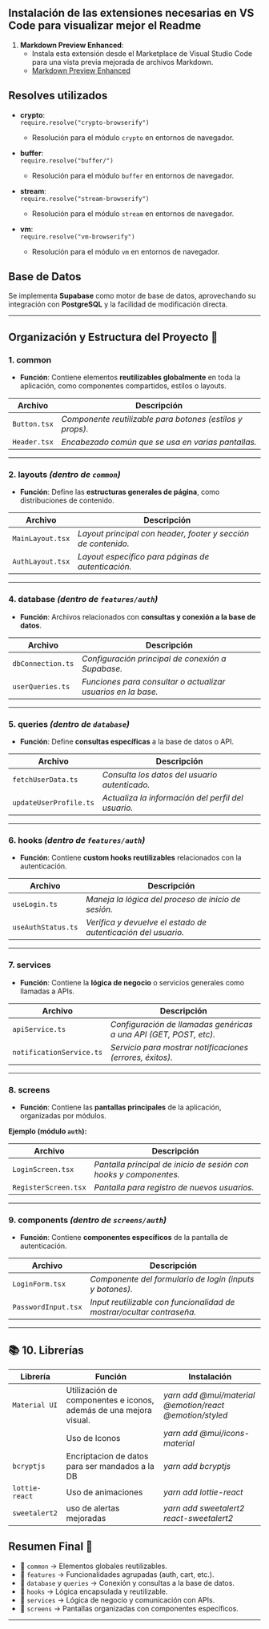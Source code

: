 ## Instalación de las extensiones necesarias en VS Code para visualizar mejor el Readme

1. **Markdown Preview Enhanced**:
   - Instala esta extensión desde el Marketplace de Visual Studio Code para una vista previa mejorada de archivos Markdown.
   - [Markdown Preview Enhanced](https://marketplace.visualstudio.com/items?itemName=shd101wyy.markdown-preview-enhanced)

## Resolves utilizados

- **crypto**:  
  `require.resolve("crypto-browserify")`  
  - Resolución para el módulo `crypto` en entornos de navegador.

- **buffer**:  
  `require.resolve("buffer/")`  
  - Resolución para el módulo `buffer` en entornos de navegador.

- **stream**:  
  `require.resolve("stream-browserify")`  
  - Resolución para el módulo `stream` en entornos de navegador.

- **vm**:  
  `require.resolve("vm-browserify")`  
  - Resolución para el módulo `vm` en entornos de navegador.

## **Base de Datos**
Se implementa **Supabase** como motor de base de datos, aprovechando su integración con **PostgreSQL** y la facilidad de modificación directa.

---

## **Organización y Estructura del Proyecto 📂**

### 1. **common**
- **Función**: Contiene elementos **reutilizables globalmente** en toda la aplicación, como componentes compartidos, estilos o layouts.

| Archivo           | Descripción                                               |
|-------------------|-----------------------------------------------------------|
| `Button.tsx`      | _Componente reutilizable para botones (estilos y props)._   |
| `Header.tsx`      | _Encabezado común que se usa en varias pantallas._          |

---

### 2. **layouts** _(dentro de `common`)_
- **Función**: Define las **estructuras generales de página**, como distribuciones de contenido.

| Archivo            | Descripción                                                      |
|--------------------|------------------------------------------------------------------|
| `MainLayout.tsx`   | _Layout principal con header, footer y sección de contenido._      |
| `AuthLayout.tsx`   | _Layout específico para páginas de autenticación._                 |

---

### 4. **database** _(dentro de `features/auth`)_
- **Función**: Archivos relacionados con **consultas y conexión a la base de datos**.

| Archivo             | Descripción                                                   |
|----------------------|-------------------------------------------------------------|
| `dbConnection.ts`    | _Configuración principal de conexión a Supabase._             |
| `userQueries.ts`     | _Funciones para consultar o actualizar usuarios en la base._  |

---

### 5. **queries** _(dentro de `database`)_
- **Función**: Define **consultas específicas** a la base de datos o API.

| Archivo               | Descripción                                                     |
|------------------------|---------------------------------------------------------------|
| `fetchUserData.ts`     | _Consulta los datos del usuario autenticado._                   |
| `updateUserProfile.ts` | _Actualiza la información del perfil del usuario._              |

---

### 6. **hooks** _(dentro de `features/auth`)_
- **Función**: Contiene **custom hooks reutilizables** relacionados con la autenticación.

| Archivo             | Descripción                                                   |
|----------------------|-------------------------------------------------------------|
| `useLogin.ts`        | _Maneja la lógica del proceso de inicio de sesión._           |
| `useAuthStatus.ts`   | _Verifica y devuelve el estado de autenticación del usuario._ |

---

### 7. **services**
- **Función**: Contiene la **lógica de negocio** o servicios generales como llamadas a APIs.

| Archivo                 | Descripción                                                       |
|--------------------------|-----------------------------------------------------------------|
| `apiService.ts`          | _Configuración de llamadas genéricas a una API (GET, POST, etc)._ |
| `notificationService.ts` | _Servicio para mostrar notificaciones (errores, éxitos)._         |

---

### 8. **screens**
- **Función**: Contiene las **pantallas principales** de la aplicación, organizadas por módulos.

**Ejemplo (módulo `auth`):**

| Archivo               | Descripción                                                   |
|------------------------|-------------------------------------------------------------|
| `LoginScreen.tsx`      | _Pantalla principal de inicio de sesión con hooks y componentes._ |
| `RegisterScreen.tsx`   | _Pantalla para registro de nuevos usuarios._               |

---

### 9. **components** _(dentro de `screens/auth`)_
- **Función**: Contiene **componentes específicos** de la pantalla de autenticación.

| Archivo                | Descripción                                                   |
|-------------------------|-------------------------------------------------------------|
| `LoginForm.tsx`         | _Componente del formulario de login (inputs y botones)._      |
| `PasswordInput.tsx`     | _Input reutilizable con funcionalidad de mostrar/ocultar contraseña._ |

---

## 📚 **10. Librerías**

| **Librería**          | **Función**                                                       | **Instalación**                                        |
|-----------------------|-------------------------------------------------------------------|--------------------------------------------------------|
| `Material UI`         | Utilización de componentes e iconos, además de una mejora visual. |  _yarn add @mui/material @emotion/react @emotion/styled_|   
|                       | Uso de Iconos                                                     | _yarn add @mui/icons-material_                           |
|`bcryptjs`             | Encriptacion de datos para ser mandados a la DB                   | _yarn add bcryptjs_                                      |
|`lottie-react`         | Uso de animaciones                                                | _yarn add lottie-react_                                  |
|`sweetalert2`          | uso de alertas mejoradas                                          | _yarn add sweetalert2 react-sweetalert2_

## **Resumen Final 📝**
- 📁 `common` → Elementos globales reutilizables.  
- 📁 `features` → Funcionalidades agrupadas (auth, cart, etc.).  
- 📁 `database` y `queries` → Conexión y consultas a la base de datos.  
- 📁 `hooks` → Lógica encapsulada y reutilizable.  
- 📁 `services` → Lógica de negocio y comunicación con APIs.  
- 📁 `screens` → Pantallas organizadas con componentes específicos.  

---
